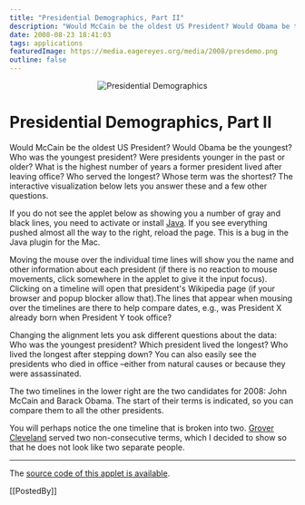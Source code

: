 ```yaml
---
title: "Presidential Demographics, Part II"
description: "Would McCain be the oldest US President? Would Obama be the youngest? Who was the youngest president? Were presidents younger in the past or older? What is the highest number of years a former president lived after leaving office? Who served the longest? Whose term was the shortest? The interactive visualization below lets you answer these and a few other questions."
date: 2008-08-23 18:41:03
tags: applications
featuredImage: https://media.eagereyes.org/media/2008/presdemo.png
outline: false
---
```


<p align="center"><img src="https://media.eagereyes.org/media/2008/presdemo.png" border="0" alt="Presidential Demographics" /></p>

# Presidential Demographics, Part II

Would McCain be the oldest US President? Would Obama be the youngest? Who was the youngest president? Were presidents younger in the past or older? What is the highest number of years a former president lived after leaving office? Who served the longest? Whose term was the shortest? The interactive visualization below lets you answer these and a few other questions.

If you do not see the applet below as showing you a number of gray and black lines, you need to activate or install <a href="http://java.sun.com/javase/downloads/index.jsp">Java</a>. If you see everything pushed almost all the way to the right, reload the page. This is a bug in the Java plugin for the Mac.

Moving the mouse over the individual time lines will show you the name and other information about each president (if there is no reaction to mouse movements, click somewhere in the applet to give it the input focus). Clicking on a timeline will open that president's Wikipedia page (if your browser and popup blocker allow that).The lines that appear when mousing over the timelines are there to help compare dates, e.g., was President X already born when President Y took office?

Changing the alignment lets you ask different questions about the data: Who was the youngest president? Which president lived the longest? Who lived the longest after stepping down? You can also easily see the presidents who died in office &ndash;either from natural causes or because they were assassinated.

The two timelines in the lower right are the two candidates for 2008: John McCain and Barack Obama. The start of their terms is indicated, so you can compare them to all the other presidents.

You will perhaps notice the one timeline that is broken into two. <a href="http://en.wikipedia.org/wiki/Grover_Cleveland">Grover Cleveland</a> served two non-consecutive terms, which I decided to show so that he does not look like two separate people.

<hr />

The <a href="https://github.com/eagereyes/PresidentialDemographics">source code of this applet is available</a>.

[[PostedBy]]

